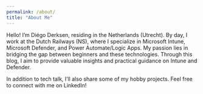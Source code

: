 ```yaml
---
permalink: /about/
title: "About Me"
---
```


Hello! I’m Diégo Derksen, residing in the Netherlands (Utrecht). By day, I work at the Dutch Railways (NS), where I specialize in Microsoft Intune, Microsoft Defender, and Power Automate/Logic Apps. My passion lies in bridging the gap between beginners and these technologies. Through this blog, I aim to provide valuable insights and practical guidance on Intune and Defender.

In addition to tech talk, I’ll also share some of my hobby projects. Feel free to connect with me on LinkedIn!